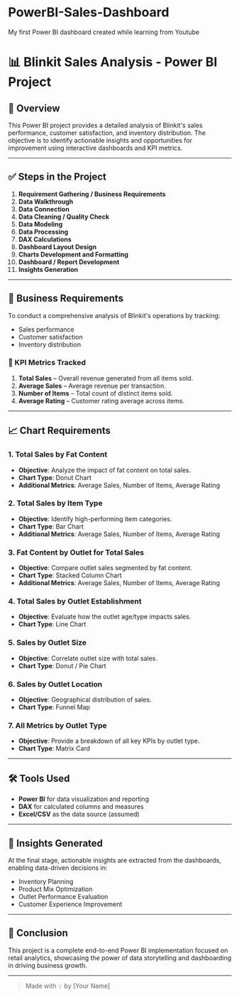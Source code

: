 # PowerBI-Sales-Dashboard
My first Power BI dashboard created while learning from Youtube

# 📊 Blinkit Sales Analysis - Power BI Project

## 🧠 Overview
This Power BI project provides a detailed analysis of Blinkit's sales performance, customer satisfaction, and inventory distribution. The objective is to identify actionable insights and opportunities for improvement using interactive dashboards and KPI metrics.

---

## ✅ Steps in the Project

1. **Requirement Gathering / Business Requirements**
2. **Data Walkthrough**
3. **Data Connection**
4. **Data Cleaning / Quality Check**
5. **Data Modeling**
6. **Data Processing**
7. **DAX Calculations**
8. **Dashboard Layout Design**
9. **Charts Development and Formatting**
10. **Dashboard / Report Development**
11. **Insights Generation**

---

## 📌 Business Requirements

To conduct a comprehensive analysis of Blinkit's operations by tracking:

- Sales performance  
- Customer satisfaction  
- Inventory distribution  

### 🎯 KPI Metrics Tracked

1. **Total Sales** – Overall revenue generated from all items sold.  
2. **Average Sales** – Average revenue per transaction.  
3. **Number of Items** – Total count of distinct items sold.  
4. **Average Rating** – Customer rating average across items.

---

## 📈 Chart Requirements

### 1. **Total Sales by Fat Content**
- **Objective**: Analyze the impact of fat content on total sales.
- **Chart Type**: Donut Chart
- **Additional Metrics**: Average Sales, Number of Items, Average Rating

### 2. **Total Sales by Item Type**
- **Objective**: Identify high-performing item categories.
- **Chart Type**: Bar Chart
- **Additional Metrics**: Average Sales, Number of Items, Average Rating

### 3. **Fat Content by Outlet for Total Sales**
- **Objective**: Compare outlet sales segmented by fat content.
- **Chart Type**: Stacked Column Chart
- **Additional Metrics**: Average Sales, Number of Items, Average Rating

### 4. **Total Sales by Outlet Establishment**
- **Objective**: Evaluate how the outlet age/type impacts sales.
- **Chart Type**: Line Chart

### 5. **Sales by Outlet Size**
- **Objective**: Correlate outlet size with total sales.
- **Chart Type**: Donut / Pie Chart

### 6. **Sales by Outlet Location**
- **Objective**: Geographical distribution of sales.
- **Chart Type**: Funnel Map

### 7. **All Metrics by Outlet Type**
- **Objective**: Provide a breakdown of all key KPIs by outlet type.
- **Chart Type**: Matrix Card

---

## 🛠 Tools Used
- **Power BI** for data visualization and reporting
- **DAX** for calculated columns and measures
- **Excel/CSV** as the data source (assumed)

---

## 🧩 Insights Generated
At the final stage, actionable insights are extracted from the dashboards, enabling data-driven decisions in:

- Inventory Planning  
- Product Mix Optimization  
- Outlet Performance Evaluation  
- Customer Experience Improvement  

---

## 🏁 Conclusion
This project is a complete end-to-end Power BI implementation focused on retail analytics, showcasing the power of data storytelling and dashboarding in driving business growth.

---

> Made with 💡 by [Your Name]
